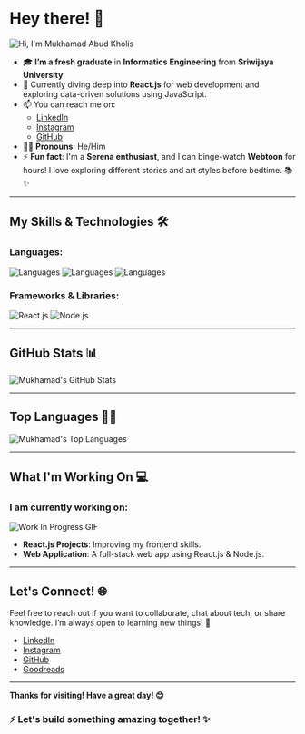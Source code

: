 # Hey there! 👋

![Hi, I'm Mukhamad Abud Kholis](https://your-image-url.com) 

- 🎓 **I’m a fresh graduate** in **Informatics Engineering** from **Sriwijaya University**.
- 🚀 Currently diving deep into **React.js** for web development and exploring data-driven solutions using JavaScript.
- 📫 You can reach me on:
  - [LinkedIn](https://www.linkedin.com/in/yourusername)
  - [Instagram](https://www.instagram.com/yourusername)
  - [GitHub](https://github.com/yourusername)
- 🧑‍💻 **Pronouns**: He/Him
- ⚡ **Fun fact**: I'm a **Serena enthusiast**, and I can binge-watch **Webtoon** for hours! I love exploring different stories and art styles before bedtime. 📚✨

---

## My Skills & Technologies 🛠️

### Languages:
![Languages](https://img.shields.io/badge/JavaScript-222222?style=flat&logo=javascript&logoColor=F7DF1E)
![Languages](https://img.shields.io/badge/PHP-222222?style=flat&logo=php&logoColor=777BB4)
![Languages](https://img.shields.io/badge/Python-222222?style=flat&logo=python&logoColor=3776AB)

### Frameworks & Libraries:
![React.js](https://img.shields.io/badge/React.js-222222?style=flat&logo=react&logoColor=61DAFB)
![Node.js](https://img.shields.io/badge/Node.js-222222?style=flat&logo=node.js&logoColor=68A063)

---

## GitHub Stats 📊

![Mukhamad's GitHub Stats](https://github-readme-stats.vercel.app/api?username=yourusername&show_icons=true&hide_title=true&count_private=true&hide=prs&theme=radical)

---

## Top Languages 👨‍💻

![Mukhamad's Top Languages](https://github-readme-stats.vercel.app/api/top-langs/?username=yourusername&theme=radical&layout=compact)

---

## What I'm Working On 💻

### I am currently working on:
![Work In Progress GIF](https://media.giphy.com/media/3o7abIKNE6F5qTY5pS/giphy.gif)

- **React.js Projects**: Improving my frontend skills.
- **Web Application**: A full-stack web app using React.js & Node.js.

---

## Let's Connect! 🌐

Feel free to reach out if you want to collaborate, chat about tech, or share knowledge. I’m always open to learning new things! 🙌

- [LinkedIn](https://www.linkedin.com/in/yourusername)
- [Instagram](https://www.instagram.com/yourusername)
- [GitHub](https://github.com/yourusername)
- [Goodreads](https://www.goodreads.com/yourusername)

---

**Thanks for visiting! Have a great day! 😊**

### ⚡ Let's build something amazing together! ✨
